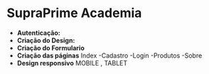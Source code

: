 <h1>SupraPrime Academia</h1>

- **Autenticação:** 
- **Criação do Design:** 
- **Criação do Formulario**
- **Criação das páginas** Index -Cadastro -Login -Produtos -Sobre
- **Design responsivo** MOBILE , TABLET 
